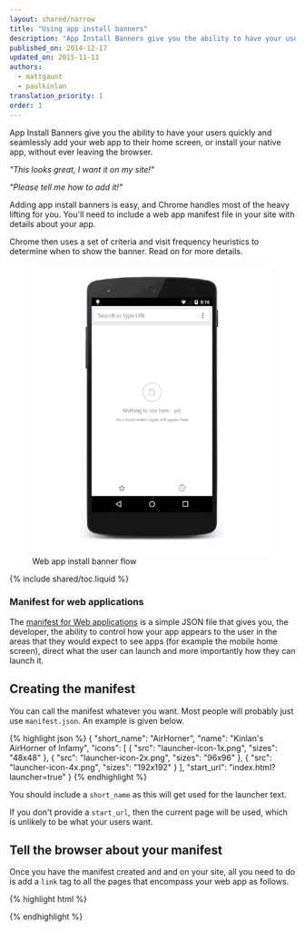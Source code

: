 ```yaml
---
layout: shared/narrow
title: "Using app install banners"
description: "App Install Banners give you the ability to have your users quickly and seamlessly add your web app to their home screen, or install your native app, without ever leaving the browser."
published_on: 2014-12-17
updated_on: 2015-11-13
authors:
  - mattgaunt
  - paulkinlan
translation_priority: 1
order: 1
---
```


<div class="mdl-grid">
  <div class="mdl-cell mdl-cell--6-col">
    <p class="intro">
      App Install Banners give you the ability to have your users quickly and 
      seamlessly add your web app to their home screen, or install your native
      app, without ever leaving the browser.
    </p>
    <p>
      <i>"This looks great, I want it on my site!"</i>
    </p>
    <p>
      <i>"Please tell me how to add it!"</i>
    </p>
    <p>
      Adding app install banners is easy, and Chrome handles most of the heavy
      lifting for you. You'll need to include a web app manifest file in
      your site with details about your app.
    </p>
    <p>
      Chrome then uses a set of criteria and visit frequency heuristics to 
      determine when to show the banner. Read on for more details.
    </p>
  </div>
  <figure class="mdl-cell mdl-cell--6-col">
    <img src="images/add-to-home-screen.gif" alt="Web app install banner">
    <figcaption>Web app install banner flow</figcaption>
  </figure>
</div>



{% include shared/toc.liquid %}

### Manifest for web applications

The [manifest for Web applications](https://developer.mozilla.org/en-US/docs/Web/Manifest) is 
a simple JSON file that gives you, the developer, the ability to 
control how your app appears to the user in the areas that they would 
expect to see apps (for example the mobile home screen), direct what 
the user can launch and more importantly how they can launch it. 

## Creating the manifest

You can call the manifest whatever you want. Most people will probably just 
use `manifest.json`. An example is given below.

{% highlight json %}
{
  "short_name": "AirHorner",
  "name": "Kinlan's AirHorner of Infamy",
  "icons": [
    {
      "src": "launcher-icon-1x.png",
      "sizes": "48x48"
    },
    {
      "src": "launcher-icon-2x.png",
      "sizes": "96x96"
    },
    {
      "src": "launcher-icon-4x.png",
      "sizes": "192x192"
    }
  ],
  "start_url": "index.html?launcher=true"
}
{% endhighlight %}

You should include a `short_name` as this will get used for the launcher text.

If you don't provide a `start_url`, then the current page will be used, which is 
unlikely to be what your users want.

## Tell the browser about your manifest

Once you have the manifest created and and on your site, all you need to do is add 
a `link` tag to all the pages that encompass your web app as follows.

{% highlight html %}
<link rel="manifest" href="/manifest.json">
{% endhighlight %}



